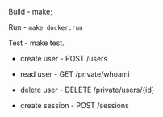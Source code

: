 Build - make;


Run - `make docker.run`


Test - make test.

- create user - POST /users
- read user - GET /private/whoami
- delete user - DELETE /private/users/{id}

- create session - POST /sessions

